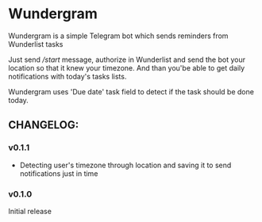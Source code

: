 # Wundergram

Wundergram is a simple Telegram bot which sends reminders from Wunderlist tasks

Just send */start* message, authorize in Wunderlist and send the bot your location so that it knew your timezone. And than you'be able to get daily notifications with today's tasks lists.

Wundergram uses 'Due date' task field to detect if the task should be done today.

## CHANGELOG:

### v0.1.1
- Detecting user's timezone through location and saving it to send notifications just in time

### v0.1.0
Initial release

